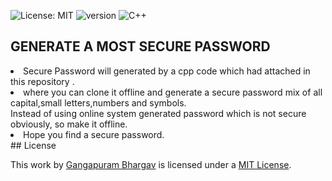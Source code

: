 ![License: MIT](https://img.shields.io/badge/License-MIT-yellow.svg)
![version](https://img.shields.io/badge/version-1.0.0-blue)
<img alt="C++" src="https://img.shields.io/badge/c++-%2300599C.svg?&style=for-the-badge&logo=c%2B%2B&ogoColor=white"/>
## GENERATE A MOST SECURE PASSWORD
<li>
Secure Password will generated by a cpp code which had attached in this repository .
  </li>
  <li>
where you can clone it offline and generate a secure password mix of all capital,small letters,numbers and symbols.
</li>
Instead of using online system generated password which is not secure obviously,
so make it offline.
<li>
Hope you find a secure password.
  </li>
## License

This work by <a xmlns:cc="http://creativecommons.org/ns#" href="https://github.com/gangapurambhargav/" property="cc:attributionName" rel="cc:attributionURL">Gangapuram Bhargav</a> is licensed under a <a rel="license" href="https://github.com/gangapurambhargav/password-generator/blob/main/LICENSE">MIT License</a>.

